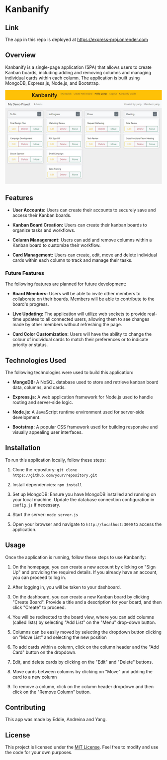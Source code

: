# Kanbanify

## Link
The app in this repo is deployed at https://express-proj.onrender.com

## Overview

Kanbanify is a single-page application (SPA) that allows users to create Kanban boards, including adding and removing columns and managing individual cards within each column. The application is built using MongoDB, Express.js, Node.js, and Bootstrap.

![User Interface](./user-interface.jpg)

## Features

- **User Accounts:** Users can create their accounts to securely save and access their Kanban boards.

- **Kanban Board Creation:** Users can create their kanban boards to organize tasks and workflows.

- **Column Management:** Users can add and remove columns within a Kanban board to customize their workflow.

- **Card Management:** Users can create, edit, move and delete individual cards within each column to track and manage their tasks.

### Future Features

The following features are planned for future development:

- **Board Members:** Users will be able to invite other members to collaborate on their boards. Members will be able to contribute to the board's progress.

- **Live Updating:** The application will utilize web sockets to provide real-time updates to all connected users, allowing them to see changes made by other members without refreshing the page.

- **Card Color Customization:** Users will have the ability to change the colour of individual cards to match their preferences or to indicate priority or status.

## Technologies Used

The following technologies were used to build this application:

- **MongoDB:** A NoSQL database used to store and retrieve kanban board data, columns, and cards.

- **Express.js:** A web application framework for Node.js used to handle routing and server-side logic.

- **Node.js:** A JavaScript runtime environment used for server-side development.

- **Bootstrap:** A popular CSS framework used for building responsive and visually appealing user interfaces.

## Installation

To run this application locally, follow these steps:

1. Clone the repository: `git clone https://github.com/your/repository.git`

2. Install dependencies: `npm install`

3. Set up MongoDB: Ensure you have MongoDB installed and running on your local machine. Update the database connection configuration in `config.js` if necessary.

4. Start the server: `node server.js`

5. Open your browser and navigate to `http://localhost:3000` to access the application.

## Usage

Once the application is running, follow these steps to use Kanbanify:

1. On the homepage, you can create a new account by clicking on "Sign Up" and providing the required details. If you already have an account, you can proceed to log in.

2. After logging in, you will be taken to your dashboard.

3. On the dashboard, you can create a new Kanban board by clicking "Create Board". Provide a title and a description for your board, and then click "Create" to proceed.

4. You will be redirected to the board view, where you can add columns (called lists) by selecting "Add List" on the "Menu" drop-down button.

5. Columns can be easily moved by selecting the dropdown button clicking on "Move List" and selecting the new position

6. To add cards within a column, click on the column header and the "Add Card" button on the dropdown.

7. Edit, and delete cards by clicking on the "Edit" and "Delete" buttons.

8. Move cards between columns by clicking on "Move" and adding the card to a new column

9. To remove a column, click on the column header dropdown and then click on the "Remove Column" button.

## Contributing

This app was made by Eddie, Andreina and Yang.

## License

This project is licensed under the [MIT License](LICENSE). Feel free to modify and use the code for your own purposes.
